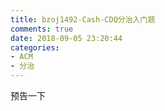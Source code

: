 ```yaml
---
title: bzoj1492-Cash-CDQ分治入门题
comments: true
date: 2018-09-05 23:20:44
categories:
- ACM
- 分治
---
```


预告一下
